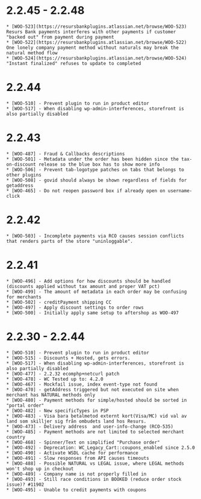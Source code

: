 # 2.2.45 - 2.2.48

    * [WOO-523](https://resursbankplugins.atlassian.net/browse/WOO-523) Resurs Bank payments interferes with other payments if customer "backed out" from payment during payment
    * [WOO-522](https://resursbankplugins.atlassian.net/browse/WOO-522) One lonely company payment method without naturals may break the natural method flow
    * [WOO-524](https://resursbankplugins.atlassian.net/browse/WOO-524) "Instant finalized" refuses to update to completed

# 2.2.44

    * [WOO-510] - Prevent plugin to run in product editor
    * [WOO-517] - When disabling wp-admin-interferences, storefront is also partially disabled

# 2.2.43

    * [WOO-487] - Fraud & Callbacks descriptions
    * [WOO-501] - Metadata under the order has been hidden since the tax-on-discount release so the blue box has to show more info
    * [WOO-506] - Prevent tab-logotype patches on tabs that belongs to other plugins
    * [WOO-508] - govid should always be shown regardless of fields for getaddress
    * [WOO-465] - Do not reopen password box if already open on username-click

# 2.2.42

    * [WOO-503] - Incomplete payments via RCO causes session conflicts that renders parts of the store "uninloggable".

# 2.2.41

    * [WOO-496] - Add options for how discounts should be handled (discounts applied without tax amount and proper VAT pct)
    * [WOO-499] - The amount of metadata in each order may be confusing for merchants
    * [WOO-502] - creditPayment shipping CC
    * [WOO-497] - Apply discount settings to order rows
    * [WOO-500] - Initially apply same setup to aftershop as WOO-497

# 2.2.30 - 2.2.44

    * [WOO-510] - Prevent plugin to run in product editor
    * [WOO-515] - Discounts + Hosted, gets errors.
    * [WOO-517] - When disabling wp-admin-interferences, storefront is also partially disabled
    * [WOO-477] - 2.2.32 ecomphp+netcurl patch
    * [WOO-478] - WC Tested up to: 4.2.0
    * [WOO-467] - Mockfail issue, index event-type not found
    * [WOO-470] - getAddress triggered but not executed on site when merchant has NATURAL methods only
    * [WOO-480] - Payment methods for simple/hosted should be sorted in "portal order"
    * [WOO-482] - New specificTypes in PSP
    * [WOO-483] - Visa bara betalmetod externt kort(Visa/MC) vid val av land som skilljer sig från ombudets land hos Resurs.
    * [WOO-473] - Delivery address  and user-info-change (RCO-535)
    * [WOO-485] - Payment methods are not limited to selected merchant country
    * [WOO-468] - Spinner/Text on simplified "Purchase order"
    * [WOO-492] - Deprecation: WC_Legacy_Cart::coupons_enabled since 2.5.0
    * [WOO-490] - Activate WSDL cache for performance
    * [WOO-491] - Slow responses from API causes timeouts
    * [WOO-488] - Possible NATURAL vs LEGAL issue, where LEGAL methods won't shop up in checkout
    * [WOO-489] - Company name is not properly filled in
    * [WOO-493] - Still race conditions in BOOKED (reduce order stock issue)? #11902
    * [WOO-495] - Unable to credit payments with coupons
